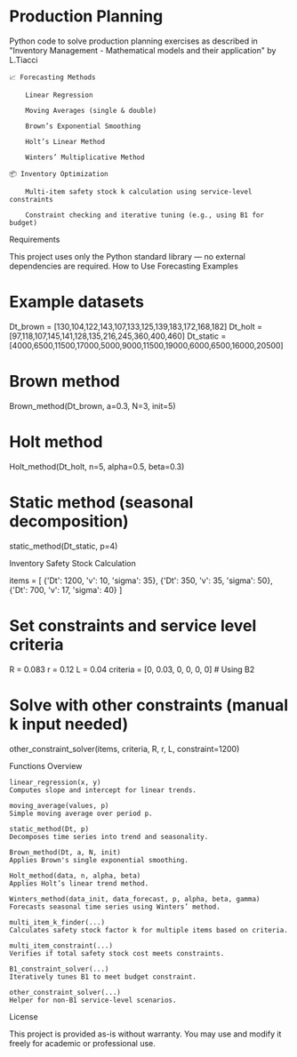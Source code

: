 # Production Planning
 Python code to solve production planning exercises as described in "Inventory Management - Mathematical models and their application" by L.Tiacci

    📈 Forecasting Methods

        Linear Regression

        Moving Averages (single & double)

        Brown’s Exponential Smoothing

        Holt’s Linear Method

        Winters’ Multiplicative Method

    📦 Inventory Optimization

        Multi-item safety stock k calculation using service-level constraints

        Constraint checking and iterative tuning (e.g., using B1 for budget)

Requirements

This project uses only the Python standard library — no external dependencies are required.
How to Use
Forecasting Examples

# Example datasets
Dt_brown = [130,104,122,143,107,133,125,139,183,172,168,182]
Dt_holt = [97,118,107,145,141,128,135,216,245,360,400,460]
Dt_static = [4000,6500,11500,17000,5000,9000,11500,19000,6000,6500,16000,20500]

# Brown method
Brown_method(Dt_brown, a=0.3, N=3, init=5)

# Holt method
Holt_method(Dt_holt, n=5, alpha=0.5, beta=0.3)

# Static method (seasonal decomposition)
static_method(Dt_static, p=4)

Inventory Safety Stock Calculation

items = [
    {'Dt': 1200, 'v': 10, 'sigma': 35},
    {'Dt': 350,  'v': 35, 'sigma': 50},
    {'Dt': 700,  'v': 17, 'sigma': 40}
]

# Set constraints and service level criteria
R = 0.083
r = 0.12
L = 0.04
criteria = [0, 0.03, 0, 0, 0, 0]  # Using B2

# Solve with other constraints (manual k input needed)
other_constraint_solver(items, criteria, R, r, L, constraint=1200)

Functions Overview

    linear_regression(x, y)
    Computes slope and intercept for linear trends.

    moving_average(values, p)
    Simple moving average over period p.

    static_method(Dt, p)
    Decomposes time series into trend and seasonality.

    Brown_method(Dt, a, N, init)
    Applies Brown's single exponential smoothing.

    Holt_method(data, n, alpha, beta)
    Applies Holt’s linear trend method.

    Winters_method(data_init, data_forecast, p, alpha, beta, gamma)
    Forecasts seasonal time series using Winters’ method.

    multi_item_k_finder(...)
    Calculates safety stock factor k for multiple items based on criteria.

    multi_item_constraint(...)
    Verifies if total safety stock cost meets constraints.

    B1_constraint_solver(...)
    Iteratively tunes B1 to meet budget constraint.

    other_constraint_solver(...)
    Helper for non-B1 service-level scenarios.

License

This project is provided as-is without warranty. You may use and modify it freely for academic or professional use.
